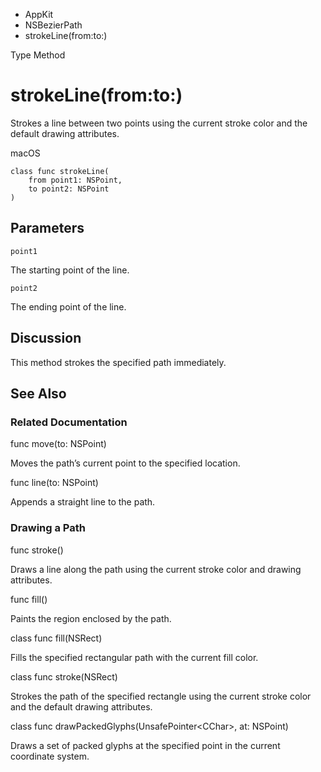 

- AppKit
- NSBezierPath
-  strokeLine(from:to:) 

Type Method

# strokeLine(from:to:)

Strokes a line between two points using the current stroke color and the default drawing attributes.

macOS

``` source
class func strokeLine(
    from point1: NSPoint,
    to point2: NSPoint
)
```

## Parameters 

`point1`  

The starting point of the line.

`point2`  

The ending point of the line.

## Discussion

This method strokes the specified path immediately.

## See Also

### Related Documentation

func move(to: NSPoint)

Moves the path’s current point to the specified location.

func line(to: NSPoint)

Appends a straight line to the path.

### Drawing a Path

func stroke()

Draws a line along the path using the current stroke color and drawing attributes.

func fill()

Paints the region enclosed by the path.

class func fill(NSRect)

Fills the specified rectangular path with the current fill color.

class func stroke(NSRect)

Strokes the path of the specified rectangle using the current stroke color and the default drawing attributes.

class func drawPackedGlyphs(UnsafePointer&lt;CChar>, at: NSPoint)

Draws a set of packed glyphs at the specified point in the current coordinate system.

